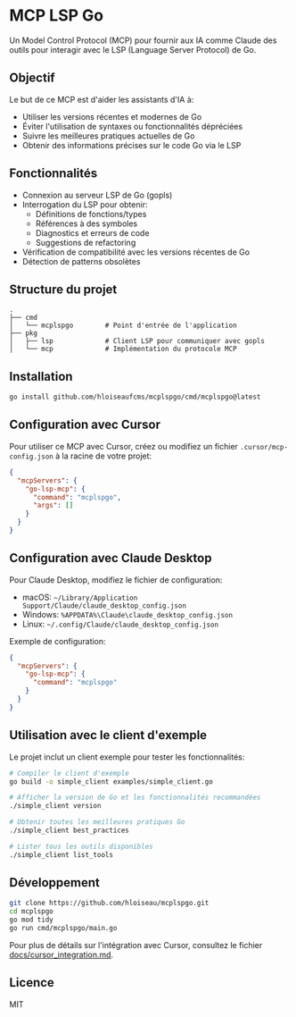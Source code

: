 # MCP LSP Go

Un Model Control Protocol (MCP) pour fournir aux IA comme Claude des outils pour interagir avec le LSP (Language Server Protocol) de Go.

## Objectif

Le but de ce MCP est d'aider les assistants d'IA à:
- Utiliser les versions récentes et modernes de Go
- Éviter l'utilisation de syntaxes ou fonctionnalités dépréciées
- Suivre les meilleures pratiques actuelles de Go
- Obtenir des informations précises sur le code Go via le LSP

## Fonctionnalités

- Connexion au serveur LSP de Go (gopls)
- Interrogation du LSP pour obtenir:
  - Définitions de fonctions/types
  - Références à des symboles
  - Diagnostics et erreurs de code
  - Suggestions de refactoring
- Vérification de compatibilité avec les versions récentes de Go
- Détection de patterns obsolètes

## Structure du projet

```
.
├── cmd
│   └── mcplspgo        # Point d'entrée de l'application
├── pkg
│   ├── lsp             # Client LSP pour communiquer avec gopls
│   └── mcp             # Implémentation du protocole MCP
```

## Installation

```bash
go install github.com/hloiseaufcms/mcplspgo/cmd/mcplspgo@latest
```

## Configuration avec Cursor

Pour utiliser ce MCP avec Cursor, créez ou modifiez un fichier `.cursor/mcp-config.json` à la racine de votre projet:

```json
{
  "mcpServers": {
    "go-lsp-mcp": {
      "command": "mcplspgo",
      "args": []
    }
  }
}
```

## Configuration avec Claude Desktop

Pour Claude Desktop, modifiez le fichier de configuration:
- macOS: `~/Library/Application Support/Claude/claude_desktop_config.json`
- Windows: `%APPDATA%\Claude\claude_desktop_config.json`
- Linux: `~/.config/Claude/claude_desktop_config.json`

Exemple de configuration:

```json
{
  "mcpServers": {
    "go-lsp-mcp": {
      "command": "mcplspgo"
    }
  }
}
```

## Utilisation avec le client d'exemple

Le projet inclut un client exemple pour tester les fonctionnalités:

```bash
# Compiler le client d'exemple
go build -o simple_client examples/simple_client.go

# Afficher la version de Go et les fonctionnalités recommandées
./simple_client version

# Obtenir toutes les meilleures pratiques Go
./simple_client best_practices

# Lister tous les outils disponibles
./simple_client list_tools
```

## Développement

```bash
git clone https://github.com/hloiseau/mcplspgo.git
cd mcplspgo
go mod tidy
go run cmd/mcplspgo/main.go
```

Pour plus de détails sur l'intégration avec Cursor, consultez le fichier [docs/cursor_integration.md](docs/cursor_integration.md).

## Licence

MIT 